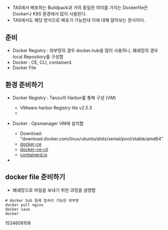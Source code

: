 ## 
- TAS에서 배포하는 Buildpack과 거의 동일한 의미를 가지는 Dockerfile은 Docker나 K8S 환경에서 많이 사용된다.
- TAS에서도 해당 방식으로 배포가 가능한대 이에 대해 알아보는 문서이다.


## 준비
- Docker Registry : 외부망의 경우 docker.hub을 많이 사용하나, 폐쇄망의 경우 local Repository를 구성함
- Docker : CE, CLI, containerd. 
- Docker File

## 환경 준비하기
- Docker Registry : Tanzu의 Harbor를 통해 구성 (VM)
  - VMware harbor Registry tile v2.5.3
  - 
- Docker : Opsmanager VM에 설치함
  - Download: "download.docker.com/linux/ubuntu/dists/xenial/pool/stable/amd64"
  - [docker-ce](https://download.docker.com/linux/ubuntu/dists/xenial/pool/stable/amd64/docker-ce_20.10.7~3-0~ubuntu-xenial_amd64.deb)
  - [docker-ce-cli](https://download.docker.com/linux/ubuntu/dists/xenial/pool/stable/amd64/docker-ce-cli_20.10.7~3-0~ubuntu-xenial_amd64.deb)
  - [containerd.io](https://download.docker.com/linux/ubuntu/dists/xenial/pool/stable/amd64/containerd.io_1.4.6-1_amd64.deb)
 
 - 

## docker file 준비하기
* 폐쇄망으로 파일을 보내기 위한 과정을 설명함


```
# docker hub 등에 접속이 가능한 외부망
docker pull nginx 
docker save
docker 

```

1534608108

